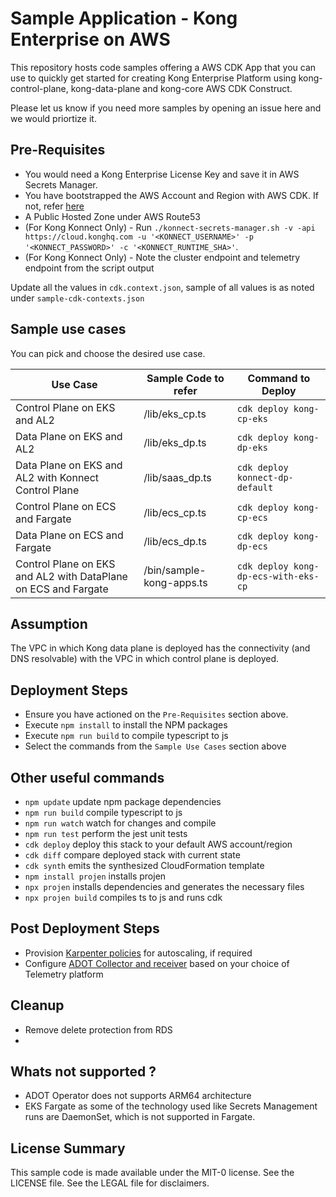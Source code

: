 # Sample Application - Kong Enterprise on AWS

This repository hosts code samples offering a AWS CDK App that you can use to quickly get started for creating Kong Enterprise Platform using kong-control-plane, kong-data-plane and kong-core AWS CDK Construct. 

Please let us know if you need more samples by opening an issue here and we would priortize it.

## Pre-Requisites

* You would need a Kong Enterprise License Key and save it in AWS Secrets Manager. 
* You have bootstrapped the AWS Account and Region with AWS CDK. If not, refer [here](https://docs.aws.amazon.com/cdk/v2/guide/bootstrapping.html)
* A Public Hosted Zone under AWS Route53
* (For Kong Konnect Only) - Run `./konnect-secrets-manager.sh -v -api https://cloud.konghq.com -u '<KONNECT_USERNAME>' -p '<KONNECT_PASSWORD>' -c '<KONNECT_RUNTIME_SHA>'`.
* (For Kong Konnect Only) - Note the cluster endpoint and telemetry endpoint from the script output

Update all the values in `cdk.context.json`, sample of all values is as noted under `sample-cdk-contexts.json`

## Sample use cases

You can pick and choose the desired use case. 

|Use Case | Sample Code to refer  | Command to Deploy | 
--- | --- | --- | 
|Control Plane on EKS and AL2 | /lib/eks_cp.ts| `cdk deploy kong-cp-eks`
|Data Plane on EKS and AL2 | /lib/eks_dp.ts| `cdk deploy kong-dp-eks`
|Data Plane on EKS and AL2 with Konnect Control Plane| /lib/saas_dp.ts| `cdk deploy konnect-dp-default`
|Control Plane on ECS and Fargate | /lib/ecs_cp.ts| `cdk deploy kong-cp-ecs`
|Data Plane on ECS and Fargate | /lib/ecs_dp.ts| `cdk deploy kong-dp-ecs`
|Control Plane on EKS and AL2 with DataPlane on ECS and Fargate | /bin/sample-kong-apps.ts| `cdk deploy kong-dp-ecs-with-eks-cp`


## Assumption

The VPC in which Kong data plane is deployed has the connectivity (and DNS resolvable) with the VPC in which control plane is deployed.

## Deployment Steps

* Ensure you have actioned on the `Pre-Requisites` section above.
* Execute `npm install` to install the NPM packages
* Execute `npm run build` to compile typescript to js
* Select the commands from the `Sample Use Cases` section above
## Other useful commands

 * `npm update`         update npm package dependencies
 * `npm run build`      compile typescript to js
 * `npm run watch`      watch for changes and compile
 * `npm run test`       perform the jest unit tests
 * `cdk deploy`         deploy this stack to your default AWS account/region
 * `cdk diff`           compare deployed stack with current state
 * `cdk synth`          emits the synthesized CloudFormation template
 * `npm install projen` installs projen
 * `npx projen`         installs dependencies and generates the necessary files
 * `npx projen build`   compiles ts to js and runs cdk

## Post Deployment Steps

* Provision [Karpenter policies](https://karpenter.sh/v0.11.1/tasks/provisioning/) for autoscaling, if required
* Configure [ADOT Collector and receiver](https://docs.aws.amazon.com/eks/latest/userguide/deploy-collector.html) based on your choice of Telemetry platform
## Cleanup

* Remove delete protection from RDS
* 

## Whats not supported ?

* ADOT Operator does not supports ARM64 architecture
* EKS Fargate as some of the technology used like Secrets Management runs are DaemonSet, which is not supported in Fargate.

## License Summary

This sample code is made available under the MIT-0 license. See the LICENSE file. See the LEGAL file for disclaimers.
